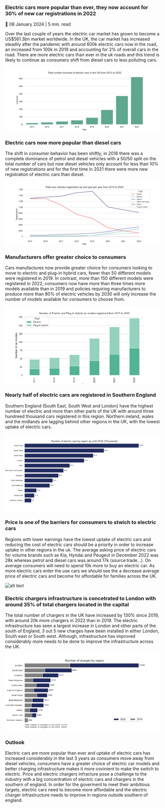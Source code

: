 ### Electric cars more popular than ever, they now account for 30% of new car registrations in 2022

📆 08 January 2024 | 5 min. read

Over the last couple of years the electric car market has grown to become a US$561.3bn market worldwide. In the UK, the car market has increased steadily after the pandemic with around 600k electric cars now in the road, an increased from 100k in 2019 and  accounting for 2% of overall cars in the road. There are more electric cars than ever in the uk roads and this trend is likely to continue as consumers shift from diesel cars to less polluting cars.

![alt text](https://github.com/ssalazarheredia/vehicle_analysis/blob/main/graphs/total%20number%20licenced%20of%20electric%20cars%20in%20the%20UK.png)

### Electric cars now more popular than diesel cars
The shift in consumer behavior has been shiftly, in 2016 there was a complete dominance of petrol and diesel vehicles with a 50/50 split on the total number of cars but now diesel vehicles only account for less than 10% of new registrations and for the first time in 2021 there were more new registration of electric cars than diesel.

![alt text](https://github.com/ssalazarheredia/vehicle_analysis/blob/main/graphs/Car%20registrations%20by%20fuel%20type.png)

### Manufacturers offer greater choice to consumers

Cars manufactures now provide greater choice for consumers looking to move to electric and plug-in hybrid cars, fewer than 50 different models were registered in 2019. In contrast, more than 150 different models were registered in 2022, consumers now have more than three times more models available than in 2019 and policies requiring manufacturers to produce more than 80% of electric vehicles by 2030 will only increase the number of models available for consumers to choose from.

![alt text](https://github.com/ssalazarheredia/vehicle_analysis/blob/main/graphs/total%20number%20Electric%20and%20Plug-in%20Hybrid%20car%20modles%20in%20the%20UK.png)

### Nearly half of electric cars are registered in Southern England

Southern England (South East, South West and London) have the highest number of electric and more than other parts of the UK with around three hundreed thousand cars registered in this region. Northern ireland, wales and the midlands are lagging behind other regions in the UK, with the lowest uptake of electric cars. 

![alt text](https://github.com/ssalazarheredia/vehicle_analysis/blob/main/graphs/Number%20of%20electric%20cars%20by%20region.png)

### Price is one of the barriers for consumers to stwich to electric cars

Regions with lower earnings have the lowest uptake of electric cars and reducing the cost of electric cars should be a priority in order to increase uptake in other regions in the uk. The average asking price of electric cars for volume brands such as Kia, Hyndai and Peugeut in December 2022 was 28k whereas petrol and diesel cars was around 17k (source:trade...). On average consumers will need to spend 10k more to buy an electric car. As more electric cars enter the use cars we should see the a decrease average price of electric cars and become for affordable for families across the UK.

![alt text](https://github.com/ssalazarheredia/vehicle_analysis/blob/main/graphs/2022%20income%20full%20time%20employeers%20by%region.png)
### Electric chargers infrastructure is concetrated to London with around 35% of total chargers located in the capital
The total number of chargers in the UK have increased by 130% since 2019, with around 20k more chargers in 2022 than in 2019. The electric infrastructure has seen a largest increase in London and other parts of the south of England, 3 out 5 new charges have been installed in either London, South east or South west. Although, infrastructure has improved considerably more needs to be done to improve the infrastructure across the UK.

![alt text](https://github.com/ssalazarheredia/vehicle_analysis/blob/main/graphs/Number%20of%20chargers%20by%20region.png)

### Outlook
Electric cars are more popular than ever and uptake of electric cars has increased considerably in the last 3 years as consumers move away from diesel vehicles, consumers have a greater choice of electric car models and better charging infrastructure makes it more covinient to make the switch to electric. Price and electric chargers infracture pose a challenge to the industry with a big concentration of electric cars and chargers in the southern of england. In order for the goverment to meet their ambitious targets, electric cars need to become more affordable and the electric charger infrastructure needs to improve in regions outside southern of england.